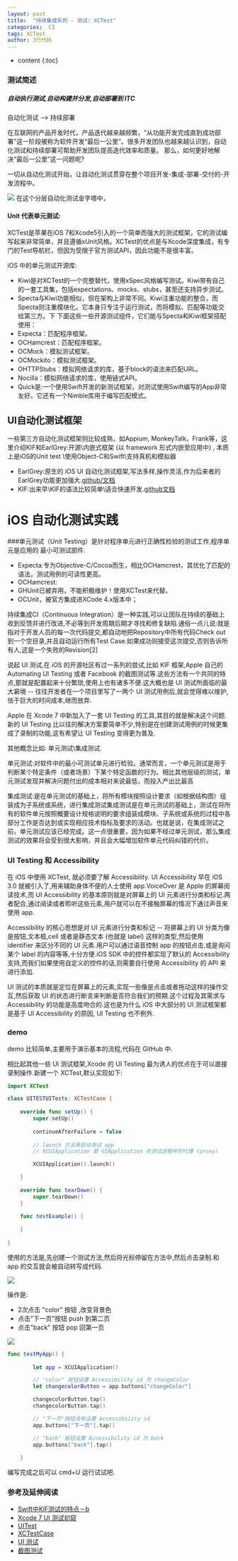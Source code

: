 ```yaml
---
layout: post
title:  "持续集成系列 - 测试: XCTest"
categories:  CI
tags: XCTest
author: 3行代码
---
```


* content
{:toc}


### 测试简述


##### 自动执行测试,自动构建并分发,自动部署到 ITC 

自动化测试 --> 持续部署

在互联网的产品开发时代，产品迭代越来越频繁，“从功能开发完成直到成功部署”这一阶段被称为软件开发“最后一公里”。很多开发团队也越来越认识到，自动化测试和持续部署可帮助开发团队提高迭代效率和质量。
那么，如何更好地解决“最后一公里”这一问题呢?

一切从自动化测试开始，让自动化测试贯穿在整个项目开发-集成-部署-交付的-开发流程中。

![](http://huaban.com/go/?pin_id=1002439558)
在这个分层自动化测试金字塔中，
#### Unit 代表单元测试: 

XCTest是苹果在iOS 7和Xcode5引入的一个简单而强大的测试框架，它的测试编写起来非常简单，并且遵循xUnit风格。XCTest的优点是与Xcode深度集成，有专门的Test导航栏，但因为受限于官方测试API，因此功能不是很丰富。

iOS 中的单元测试开源库:
- Kiwi是对XCTest的一个完整替代，使用xSpec风格编写测试。Kiwi带有自己的一套工具集，包括expectations、mocks、stubs，甚至还支持异步测试。
- Specta与Kiwi功能相似，但在架构上非常不同。Kiwi注重功能的整合，而Specta则注重模块化。它本身只专注于运行测试，而将模拟、匹配等功能交给第三方。下
下面这些一些开源测试组件，它们能与Specta和Kiwi框架搭配使用：
- Expecta：匹配程序框架。
- OCHamcrest：匹配程序框架。
- OCMock：模拟测试框架。
- OCMockito：模拟测试框架。
- OHTTPStubs：模拟网络请求的库，基于block的语法来匹配URL。
- Nocilla：模拟网络请求的库，使用链式API。
- Quick是:一个使用Swift开发的新测试框架，对测试使用Swift编写的App非常友好。它还有一个Nimble库用于编写匹配模式。

## UI自动化测试框架

一些第三方自动化测试框架则比较成熟，如Appium, MonkeyTalk，Frank等，这里介绍KIF和EarlGrey:开源\内嵌式框架 (以 framework 形式内嵌至应用中) , 本质上是iOS的Unit test
\使用Object-C和Swift\支持真机和模拟器

- EarlGrey:原生的 iOS UI 自动化测试框架,写法多样,操作灵活,作为后来者的EarlGrey功能更加强大.[github/文档](https://github.com/google/EarlGrey)
- KIF:出来早\KIF的语法比较简单\适合快速开发.[github]()[文档](http://cocoadocs.org/docsets/KIF/3.5.1/)

# iOS 自动化测试实践

###单元测试（Unit Testing）是针对程序单元进行正确性检验的测试工作,程序单元是应用的 最小可测试部件.

- Expecta:专为Objective-C/Cocoa而生，相比OCHamcrest，其优化了匹配的语法，测试用例的可读性更高。
- OCHamcrest:
- GHUnit已被弃用，不能积极维护！使用XCTest来代替。
- OCUnit，被官方集成进XCode 4.x版本中；

持续集成CI（Continuous Integration）是一种实践,可以让团队在持续的基础上收到反馈并进行改进,不必等到开发周期后期才寻找和修复缺陷.通俗一点儿说:就是指对于开发人员的每一次代码提交,都自动地把Repository中所有代码Check out到一个空目录,并且自动运行所有Test Case.如果成功则接受这次提交,否则告诉所有人,这是一个失败的Revision[2]



说起 UI 测试,在 iOS 的开源社区有过一系列的尝试,比如 KIF 框架,Apple 自己的 Automating UI Testing 或者 Facebook 的截图测试等.这些方法有一个共同的特点,那就是配置起来十分繁琐,使用上也有诸多不便.这大概也是 UI 测试所面临的最大窘境 -- 往往开发者在一个项目里写了一两个 UI 测试用例后,就会觉得难以维护,怯于巨大的时间成本,继而放弃.
 

Apple 在 Xcode 7 中新加入了一套 UI Testing 的工具,其目的就是解决这个问题.新的 UI Testing 比以往的解决方案要简单不少,特别是在创建测试用例的时候更集成了录制的功能,这有希望让 UI Testing 变得更为普及.

其他概念比如: 单元测试\集成测试.

单元测试:对软件中的最小可测试单元进行检验。通常而言，一个单元测试是用于判断某个特定条件（或者场景）下某个特定函数的行为。相比其他层级的测试，单元测试发现并解决问题付出的成本相对来说最低，而投入产出比最高

集成测试:是在单元测试的基础上，将所有模块按照设计要求（如根据结构图）组装成为子系统或系统，进行集成测试集成测试是在单元测试的基础上，测试在将所有的软件单元按照概要设计规格说明的要求组装成模块、子系统或系统的过程中各部分工作是否达到或实现相应技术指标及要求的活动。也就是说，在集成测试之前，单元测试应该已经完成。这一点很重要，因为如果不经过单元测试，那么集成测试的效果将会受到很大影响，并且会大幅增加软件单元代码纠错的代价。

### UI Testing 和 Accessibility

在 iOS 中使用 XCTest, 就必须要了解 Accessibility. UI Accessibility 早在 iOS 3.0 就被引入了,用来辅助身体不便的人士使用 app.VoiceOver 是 Apple 的屏幕阅读技术,而 UI Accessibility 的基本原则就是对屏幕上的 UI 元素进行分类和标记.两者配合,通过阅读或者聆听这些元素,用户就可以在不接触屏幕的情况下通过声音来使用 app.

Accessibility 的核心思想是对 UI 元素进行分类和标记 -- 将屏幕上的 UI 分类为像是按钮,文本框,cell 或者是静态文本 (也就是 label) 这样的类型,然后使用 identifier 来区分不同的 UI 元素.用户可以通过语音控制 app 的按钮点击,或是询问某个 label 的内容等等,十分方便.iOS SDK 中的控件都实现了默认的 Accessibility 支持,而我们如果使用自定义的控件的话,则需要自行使用 Accessibility 的 API 来进行添加.

UI 测试的本质就是定位在屏幕上的元素,实现一些像是点击或者拖动这样的操作交互,然后获取 UI 的状态进行断言来判断是否符合我们的预期.这个过程及其需求与 Accessibility 的功能是高度吻合的.这也是为什么 iOS 中大部分的 UI 测试框架都是基于 UI Accessibility 的原因, UI Testing 也不例外.

### demo

demo 比较简单,主要用于演示基本的流程,代码在 GitHub 中.

相比起其他一些 UI 测试框架,Xcode 的 UI Testing 最为诱人的优点在于可以直接录制操作.新建一个 XCTest,默认实现如下:

``` swift
import XCTest

class UITESTUITests: XCTestCase {
        
    override func setUp() {
        super.setUp()
        
        continueAfterFailure = false
        
        // launch 方法来启动测试 app
        // XCUIApplication 是 UIApplication 在测试进程中的代理 (proxy)

        XCUIApplication().launch() 

    }
    
    override func tearDown() {
        super.tearDown()
    }
    
    func testExample() {
        
    }
    
}
```

使用的方法是,先创建一个测试方法,然后将光标停留在方法中,然后点击录制.和 app 的交互就会被自动转写成代码.

![](https://ooo.0o0.ooo/2017/02/06/5898158326f72.png)

操作是:
- 2次点击 "color" 按钮 ,改变背景色
- 点击"下一页"按钮 push 到第二页
- 点击"back" 按钮 pop 回第一页



![](https://ooo.0o0.ooo/2017/02/06/589817a5d03a6.png)

``` swift 
func testMyApp() {
        
        let app = XCUIApplication()

        // "color" 按钮设置 Accessibility id 为 changeColor
        let changecolorButton = app.buttons["changeColor"]

        changecolorButton.tap()
        changecolorButton.tap()

        // "下一页"按钮没有设置 Accessibility id
        app.buttons["下一页"].tap()

        // "back" 按钮设置 Accessibility id 为 back
        app.buttons["back"].tap()
        
    }
```

编写完成之后可以 cmd+U 运行试试吧.

### 参考及延伸阅读

- [Swift中KIF测试的特点－b](http://www.blogs8.cn/posts/A1Rj797)
- [Xcode 7 UI 测试初窥](http://www.infoq.com/cn/news/2015/01/fastlane-ios-continuous-deploy)
- [UITest](http://masilotti.com/ui-testing-cheat-sheet/)
- [XCTest​Case](http://nshipster.com/xctestcase/)
- [UI 测试](https://objccn.io/issue-15-6/)
- [截图测试](https://objccn.io/issue-15-7/)


